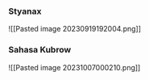 ### Styanax

![[Pasted image 20230919192004.png]]


### Sahasa Kubrow

![[Pasted image 20231007000210.png]]